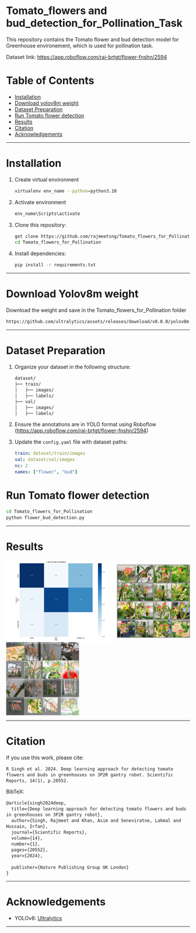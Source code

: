 # Tomato_flowers and bud_detection_for_Pollination_Task

This repository contains the Tomato flower and bud detection model for Greenhouse environement, which is used for pollination task.

Dataset link: https://app.roboflow.com/raj-brtgt/flower-fnshn/2594

# Table of Contents

- [Installation](#installation)
- [Download yolov8m weight](#downloadyolov8mweight)
- [Dataset Preparation](#datasetpreparation)
- [Run Tomato flower detection](#runtomatoflowerdetection)
- [Results](#results)
- [Citation](#citation)
- [Acknowledgements](#acknowledgements)

---

# Installation

1. Create virtual environment
   ```bash
   virtualenv env_name --python=python3.10
   ```
2. Activate environment
   ```bash
   env_name\Scripts\activate
   ```
3. Clone this repository:
   ```bash
   get clone https://github.com/rajmeetsng/Tomato_flowers_for_Pollination.git
   cd Tomato_flowers_for_Pollination
   ```
4. Install dependencies:
   ```bash
   pip install -r requirements.txt
   ```

---

# Download Yolov8m weight
Download the weight and save in the Tomato_flowers_for_Pollination folder 
```bash
https://github.com/ultralytics/assets/releases/download/v0.0.0/yolov8m.pt
```

---
# Dataset Preparation

1. Organize your dataset in the following structure:
   ```
   dataset/
   ├── train/
   │   ├── images/
   │   ├── labels/
   ├── val/
   │   ├── images/
   │   ├── labels/
   ```

2. Ensure the annotations are in YOLO format using Roboflow (https://app.roboflow.com/raj-brtgt/flower-fnshn/2594)

3. Update the `config.yaml` file with dataset paths:
   ```yaml
   train: dataset/train/images
   val: dataset/val/images
   nc: 2
   names: ["flower", "bud"]
   ```

# Run Tomato flower detection


```bash
cd Tomato_flowers_for_Pollination
python flower_bud_detection.py

```
---

# Results

<img align="middle" src="Results/1.png" width="300"> <img align="middle" src="Results/2.jpg" width="200"> <img align="middle" src="Results/4.jpg" width="200">

---

# Citation
If you use this work, please cite:
```
R Singh et al. 2024. Deep learning approach for detecting tomato flowers and buds in greenhouses on 3P2R gantry robot. Scientific Reports, 14(1), p.20552.
```
BibTeX:
```
@article{singh2024deep,
  title={Deep learning approach for detecting tomato flowers and buds in greenhouses on 3P2R gantry robot},
  author={Singh, Rajmeet and Khan, Asim and Seneviratne, Lakmal and Hussain, Irfan},
  journal={Scientific Reports},
  volume={14},
  number={1},
  pages={20552},
  year={2024},

  publisher={Nature Publishing Group UK London}
}
```
---

# Acknowledgements

- YOLOv8: [Ultralytics](https://github.com/ultralytics/yolov8)

---
